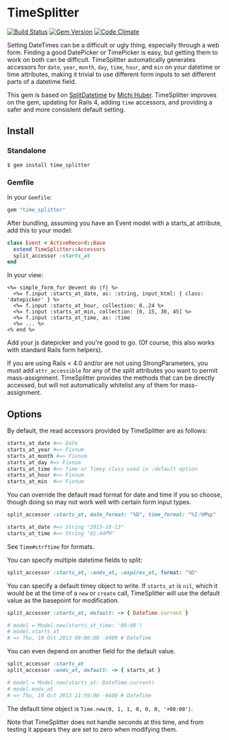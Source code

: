 TimeSplitter
============
[![Build Status](https://travis-ci.org/shekibobo/time_splitter.png)](https://travis-ci.org/shekibobo/time_splitter)
[![Gem Version](https://badge.fury.io/rb/time_splitter.png)](http://badge.fury.io/rb/time_splitter)
[![Code Climate](https://codeclimate.com/github/shekibobo/time_splitter.png)](https://codeclimate.com/github/shekibobo/time_splitter)

Setting DateTimes can be a difficult or ugly thing, especially through a web form. Finding a good DatePicker or TimePicker is easy, but getting them to work on both can be difficult. TimeSplitter automatically generates accessors for `date`, `year`, `month`, `day`, `time`, `hour`, and `min` on your datetime or time attributes, making it trivial to use different form inputs to set different parts of a datetime field.

This gem is based on [SplitDatetime](https://github.com/michihuber/split_datetime) by [Michi Huber](https://github.com/michihuber). TimeSplitter improves on the gem, updating for Rails 4, adding `time` accessors, and providing a safer and more consistent default setting.

## Install

### Standalone

`$ gem install time_splitter`

### Gemfile

In your `Gemfile`:

```ruby
gem "time_splitter"
```

After bundling, assuming you have an Event model with a starts_at attribute, add this to your model:

```ruby
class Event < ActiveRecord::Base
  extend TimeSplitter::Accessors
  split_accessor :starts_at
end
```

In your view:

```erb
<%= simple_form_for @event do |f| %>
  <%= f.input :starts_at_date, as: :string, input_html: { class: 'datepicker' } %>
  <%= f.input :starts_at_hour, collection: 0..24 %>
  <%= f.input :starts_at_min, collection: [0, 15, 30, 45] %>
  <%= f.input :starts_at_time, as: :time
  <%= ... %>
<% end %>
```

Add your js datepicker and you're good to go. (Of course, this also works with standard Rails form helpers).

If you are using Rails < 4.0 and/or are not using StrongParameters, you must add `attr_accessible` for any of the split attributes you want to permit mass-assignment. TimeSplitter provides the methods that can be directly accessed, but will not automatically whitelist any of them for mass-assignment.

## Options

By default, the read accessors provided by TimeSplitter are as follows:
```ruby
starts_at_date #=> Date
starts_at_year #=> Fixnum
starts_at_month #=> Fixnum
starts_at_day #=> Fixnum
starts_at_time #=> Time or Timey class used in :default option
starts_at_hour #=> Fixnum
starts_at_min  #=> Fixnum
```

You can override the default read format for date and time if you so choose, though doing so may not work well with certain form input types.

```ruby
split_accessor :starts_at, date_format: "%D", time_format: "%I:%M%p"

starts_at_date #=> String "2013-10-13"
starts_at_time #=> String "01:44PM"
```

See `Time#strftime` for formats.

You can specify multiple datetime fields to split:

```ruby
split_accessor :starts_at, :ends_at, :expires_at, format: "%D"
```

You can specify a default timey object to write. If `starts_at` is `nil`, which it would be at the time of a `new` or `create` call, TimeSplitter will use the default value as the basepoint for modification.

```ruby
split_accessor :starts_at, default: -> { DateTime.current }

# model = Model.new(starts_at_time: '09:00')
# model.starts_at
# => Thu, 10 Oct 2013 09:00:00 -0400 # DateTime
```

You can even depend on another field for the default value.

```ruby
split_accessor :starts_at
split_accessor :ends_at, default: -> { starts_at }

# model = Model.new(starts_at: DateTime.current)
# model.ends_at
# => Thu, 10 Oct 2013 11:59:00 -0400 # DateTime
```

The default time object is `Time.new(0, 1, 1, 0, 0, 0, '+00:00')`.

Note that TimeSplitter does not handle seconds at this time, and from testing it appears they are set to zero when modifying them.


